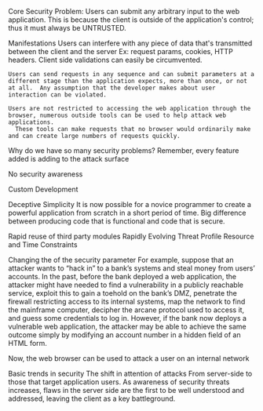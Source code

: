 Core Security Problem: Users can submit any arbitrary input to the web application.
  This is because the client is outside of the application's control; thus it must always be UNTRUSTED.

  Manifestations
    Users can interfere with any piece of data that's transmitted between the client and the server
      Ex: request params, cookies, HTTP headers.  Client side validations can easily be circumvented.

    Users can send requests in any sequence and can submit parameters at a different stage than the application expects, more than once, or not at all.  Any assumption that the developer makes about user interaction can be violated.

    Users are not restricted to accessing the web application through the browser, numerous outside tools can be used to help attack web applications.
      These tools can make requests that no browser would ordinarily make and can create large numbers of requests quickly.


Why do we have so many security problems?
  Remember, every feature added is adding to the attack surface
  
  No security awareness
  
  Custom Development

  Deceptive Simplicity
    It is now possible for a novice programmer to create a powerful application from scratch in a short period of time.
    Big difference between producing code that is functional and code that is secure.

  Rapid reuse of third party modules
  Rapidly Evolving Threat Profile
  Resource and Time Constraints


Changing the of the security parameter
  For example, suppose that an attacker wants to “hack in” to a bank’s systems and steal money from users’ accounts. In the past, before the bank deployed a web application, the attacker might have needed to find a vulnerability
  in a publicly reachable service, exploit this to gain a toehold on the bank’s DMZ, penetrate the firewall restricting access to its internal systems, map the network to find the mainframe computer, decipher the arcane protocol used to access it, and guess some credentials to log in. However, if the bank now deploys a vulnerable web application, the attacker may be able to achieve the same outcome simply by modifying an account number in a hidden field of an HTML form.

  Now, the web browser can be used to attack a user on an internal network

Basic trends in security
  The shift in attention of attacks
    From server-side to those that target application users.
    As awareness of security threats increases, flaws in the server side are the first to be well understood and addressed, leaving the client as a key battleground.